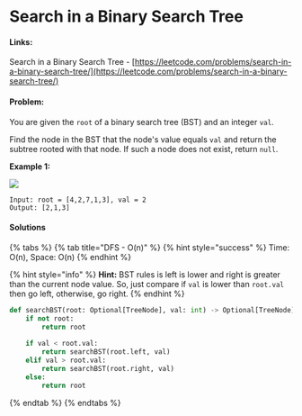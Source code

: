 # Search in a Binary Search Tree

#### Links:

Search in a Binary Search Tree - [https://leetcode.com/problems/search-in-a-binary-search-tree/](https://leetcode.com/problems/search-in-a-binary-search-tree/)

#### Problem:

You are given the `root` of a binary search tree (BST) and an integer `val`.

Find the node in the BST that the node's value equals `val` and return the subtree rooted with that node. If such a node does not exist, return `null`.

**Example 1:**

![](https://assets.leetcode.com/uploads/2021/01/12/tree1.jpg)

```
Input: root = [4,2,7,1,3], val = 2
Output: [2,1,3]
```

#### Solutions

{% tabs %}
{% tab title="DFS - O(n)" %}
{% hint style="success" %}
Time: O(n), Space: O(n)
{% endhint %}

{% hint style="info" %}
**Hint:** BST rules is left is lower and right is greater than the current node value. So, just compare if `val` is lower than `root.val` then go left, otherwise, go right.
{% endhint %}

```python
def searchBST(root: Optional[TreeNode], val: int) -> Optional[TreeNode]:
    if not root:
        return root
    
    if val < root.val:
        return searchBST(root.left, val)
    elif val > root.val:
        return searchBST(root.right, val)
    else:
        return root
```
{% endtab %}
{% endtabs %}
